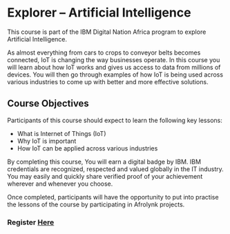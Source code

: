 # Explorer – Artificial Intelligence

This course is part of the IBM Digital Nation Africa program to explore Artificial Intelligence.

As almost everything from cars to crops to conveyor belts becomes connected, IoT is changing the way businesses operate. In this course you will learn about how IoT works and gives us access to data from millions of devices. You will then go through examples of how IoT is being used across various industries to come up with better and more effective solutions.

## Course Objectives

Participants of this course should expect to learn the following key lessons:

* What is Internet of Things (IoT)
* Why IoT is important
* How IoT can be applied across various industries

By completing this course, You will earn a digital badge by IBM. IBM credentials are recognized, respected and valued globally in the IT industry. You may easily and quickly share verified proof of your achievement wherever and whenever you choose.

Once completed, participants will have the opportunity to put into practise the lessons of the course by participating in Afrolynk projects. 

### Register **[Here](https://factory24.org/course/ibm-digital-nation-africa/)**